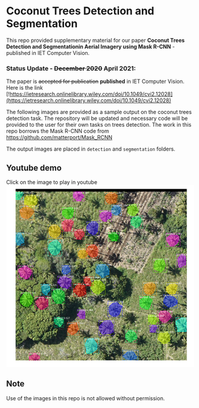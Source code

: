 Coconut Trees Detection and Segmentation
========================================
This repo provided supplementary material for our paper **Coconut Trees Detection and Segmentationin Aerial Imagery using Mask R-CNN** - published in IET Computer Vision.
### Status Update - ~~December 2020~~ April 2021:
The paper is ~~accepted for publication~~ **published** in IET Computer Vision. Here is the link [!https://ietresearch.onlinelibrary.wiley.com/doi/10.1049/cvi2.12028](https://ietresearch.onlinelibrary.wiley.com/doi/10.1049/cvi2.12028)


The following images are provided as a sample output on the coconut trees detection task. 
The repository will be updated and necessary code will be provided to the user for their own tasks on trees detection.
The work in this repo borrows the Mask R-CNN code from https://github.com/matterport/Mask_RCNN


The output images are placed in `detection` and `segmentation` folders. 

## Youtube demo
Click on the image to play in youtube
[![Demo on test images for Coconut trees segmentation](segmentation/s1_A07.png)](https://www.youtube.com/watch?v=tnrNLm_gSXs)

## Note
Use of the images in this repo is not allowed without permission. 

